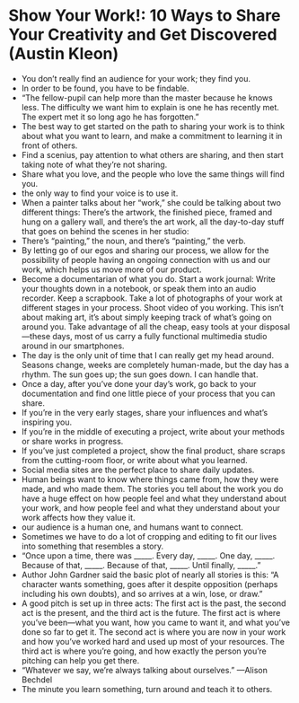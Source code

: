 # Show Your Work!: 10 Ways to Share Your Creativity and Get Discovered (Austin Kleon)

- You don’t really find an audience for your work; they find you.
- In order to be found, you have to be findable.
- “The fellow-pupil can help more than the master because he knows less. The difficulty we want him to explain is one he has recently met. The expert met it so long ago he has forgotten.”
- The best way to get started on the path to sharing your work is to think about what you want to learn, and make a commitment to learning it in front of others.
- Find a scenius, pay attention to what others are sharing, and then start taking note of what they’re not sharing.
- Share what you love, and the people who love the same things will find you.
- the only way to find your voice is to use it.
- When a painter talks about her “work,” she could be talking about two different things: There’s the artwork, the finished piece, framed and hung on a gallery wall, and there’s the art work, all the day-to-day stuff that goes on behind the scenes in her studio:
- There’s “painting,” the noun, and there’s “painting,” the verb.
- By letting go of our egos and sharing our process, we allow for the possibility of people having an ongoing connection with us and our work, which helps us move more of our product.
- Become a documentarian of what you do. Start a work journal: Write your thoughts down in a notebook, or speak them into an audio recorder. Keep a scrapbook. Take a lot of photographs of your work at different stages in your process. Shoot video of you working. This isn’t about making art, it’s about simply keeping track of what’s going on around you. Take advantage of all the cheap, easy tools at your disposal—these days, most of us carry a fully functional multimedia studio around in our smartphones.
- The day is the only unit of time that I can really get my head around. Seasons change, weeks are completely human-made, but the day has a rhythm. The sun goes up; the sun goes down. I can handle that.
- Once a day, after you’ve done your day’s work, go back to your documentation and find one little piece of your process that you can share.
- If you’re in the very early stages, share your influences and what’s inspiring you.
- If you’re in the middle of executing a project, write about your methods or share works in progress.
- If you’ve just completed a project, show the final product, share scraps from the cutting-room floor, or write about what you learned.
- Social media sites are the perfect place to share daily updates.
- Human beings want to know where things came from, how they were made, and who made them. The stories you tell about the work you do have a huge effect on how people feel and what they understand about your work, and how people feel and what they understand about your work affects how they value it.
- our audience is a human one, and humans want to connect.
- Sometimes we have to do a lot of cropping and editing to fit our lives into something that resembles a story.
- “Once upon a time, there was _____. Every day, _____. One day, _____. Because of that, _____. Because of that, _____. Until finally, _____.”
- Author John Gardner said the basic plot of nearly all stories is this: “A character wants something, goes after it despite opposition (perhaps including his own doubts), and so arrives at a win, lose, or draw.”
- A good pitch is set up in three acts: The first act is the past, the second act is the present, and the third act is the future. The first act is where you’ve been—what you want, how you came to want it, and what you’ve done so far to get it. The second act is where you are now in your work and how you’ve worked hard and used up most of your resources. The third act is where you’re going, and how exactly the person you’re pitching can help you get there.
- “Whatever we say, we’re always talking about ourselves.” —Alison Bechdel
- The minute you learn something, turn around and teach it to others.
